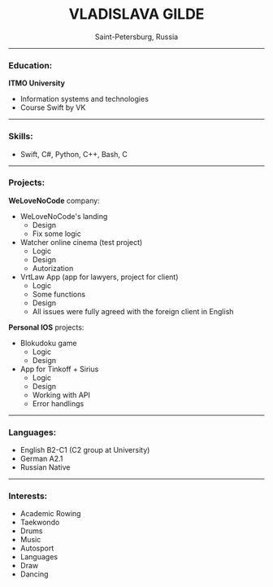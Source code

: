 <h1 align="center">VLADISLAVA GILDE</h1>
<p align="center">Saint-Petersburg, Russia</p>

---
### Education:

**ITMO University**
- Information systems and technologies
- Course Swift by VK
---
### Skills:
- Swift, C#, Python, C++, Bash, C

---
### Projects:

**WeLoveNoCode** company:
- WeLoveNoCode's landing
    - Design
    - Fix some logic
- Watcher online cinema (test project)
    - Logic
    - Design
    - Autorization
- VrtLaw App (app for lawyers, project for client)
    - Logic
    - Some functions
    - Design
    - All issues were fully agreed with the foreign client in English

**Personal IOS** projects:
- Blokudoku game
    - Logic
    - Design
- App for Tinkoff + Sirius
    - Logic
    - Design
    - Working with API
    - Error handlings
---
### Languages:

- English B2-C1 (C2 group at University)
- German A2.1
- Russian Native

---
### Interests:

- Academic Rowing
- Taekwondo
- Drums
- Music
- Autosport
- Languages
- Draw
- Dancing
